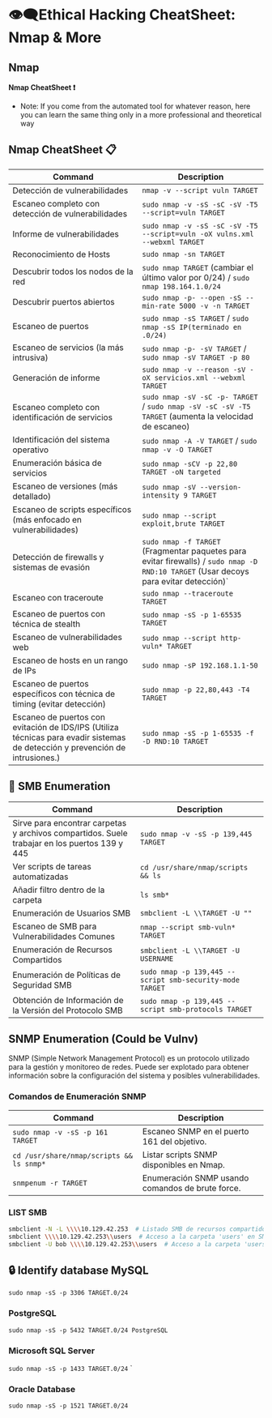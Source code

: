 # 👁️‍🗨️​ Ethical Hacking CheatSheet: Nmap & More

## Nmap
 ​**Nmap CheatSheet ❗**

- Note: If you come from the automated tool for whatever reason, here you can learn the same thing only in a more professional and theoretical way

## Nmap CheatSheet 📋

| Command                                                                   | Description                                                                                                 |
|---------------------------------------------------------------------------|-------------------------------------------------------------------------------------------------------------|
| Detección de vulnerabilidades                                               | `nmap -v --script vuln TARGET`                                                                             |
| Escaneo completo con detección de vulnerabilidades                          | `sudo nmap -v -sS -sC -sV -T5 --script=vuln TARGET`                                                        |
| Informe de vulnerabilidades                                                 | `sudo nmap -v -sS -sC -sV -T5 --script=vuln -oX vulns.xml --webxml TARGET`                                  |
| Reconocimiento de Hosts                                                     | `sudo nmap -sn TARGET`                                                                                     |
| Descubrir todos los nodos de la red                                          | `sudo nmap TARGET` (cambiar el último valor por 0/24) / `sudo nmap 198.164.1.0/24`                         |
| Descubrir puertos abiertos                                                   | `sudo nmap -p- --open -sS --min-rate 5000 -v -n TARGET`                                                    |
| Escaneo de puertos                                                           | `sudo nmap -sS TARGET` / `sudo nmap -sS IP(terminado en .0/24)`                                           |
| Escaneo de servicios (la más intrusiva)                                      | `sudo nmap -p- -sV TARGET` / `sudo nmap -sV TARGET -p 80`                                                  |
| Generación de informe                                                        | `sudo nmap -v --reason -sV -oX servicios.xml --webxml TARGET`                                              |
| Escaneo completo con identificación de servicios                             | `sudo nmap -sV -sC -p- TARGET` / `sudo nmap -sV -sC -sV -T5 TARGET` (aumenta la velocidad de escaneo)       |
| Identificación del sistema operativo                                        | `sudo nmap -A -V TARGET` / `sudo nmap -v -O TARGET`                                                        |
| Enumeración básica de servicios                                             | `sudo nmap -sCV -p 22,80 TARGET -oN targeted`                                                              |
| Escaneo de versiones (más detallado)                                         | `sudo nmap -sV --version-intensity 9 TARGET`                                                               |
| Escaneo de scripts específicos (más enfocado en vulnerabilidades)           | `sudo nmap --script exploit,brute TARGET`                                                                  |
| Detección de firewalls y sistemas de evasión                                 | `sudo nmap -f TARGET` (Fragmentar paquetes para evitar firewalls) / `sudo nmap -D RND:10 TARGET` (Usar decoys para evitar detección)` |
| Escaneo con traceroute                                                       | `sudo nmap --traceroute TARGET`                                                                            |
| Escaneo de puertos con técnica de stealth                                    | `sudo nmap -sS -p 1-65535 TARGET`                                                                          |
| Escaneo de vulnerabilidades web                                             | `sudo nmap --script http-vuln* TARGET`                                                                     |
| Escaneo de hosts en un rango de IPs                                          | `sudo nmap -sP 192.168.1.1-50`                                                                            |
| Escaneo de puertos específicos con técnica de timing (evitar detección)      | `sudo nmap -p 22,80,443 -T4 TARGET`                                                                        |
| Escaneo de puertos con evitación de IDS/IPS (Utiliza técnicas para evadir sistemas de detección y prevención de intrusiones.)                             | `sudo nmap -sS -p 1-65535 -f -D RND:10 TARGET`                                                             |


## 🔢​ SMB Enumeration

| Command | Description |
|---------|-------------|
| Sirve para encontrar carpetas y archivos compartidos. Suele trabajar en los puertos 139 y 445 | `sudo nmap -v -sS -p 139,445 TARGET` |
| Ver scripts de tareas automatizadas | `cd /usr/share/nmap/scripts && ls` |
| Añadir filtro dentro de la carpeta | `ls smb*` |
| Enumeración de Usuarios SMB | `smbclient -L \\TARGET -U ""` |
| Escaneo de SMB para Vulnerabilidades Comunes | `nmap --script smb-vuln* TARGET` |
| Enumeración de Recursos Compartidos | `smbclient -L \\TARGET -U USERNAME` |
| Enumeración de Políticas de Seguridad SMB | `sudo nmap -p 139,445 --script smb-security-mode TARGET` |
| Obtención de Información de la Versión del Protocolo SMB | `sudo nmap -p 139,445 --script smb-protocols TARGET` |


## ​SNMP Enumeration (Could be Vulnv)
SNMP (Simple Network Management Protocol) es un protocolo utilizado para la gestión y monitoreo de redes. Puede ser explotado para obtener información sobre la configuración del sistema y posibles vulnerabilidades.

### Comandos de Enumeración SNMP
| Command                                       | Description                                           |
|-----------------------------------------------|-------------------------------------------------------|
| `sudo nmap -v -sS -p 161 TARGET`              | Escaneo SNMP en el puerto 161 del objetivo.          |
| `cd /usr/share/nmap/scripts && ls snmp*`      | Listar scripts SNMP disponibles en Nmap.             |
| `snmpenum -r TARGET`                         | Enumeración SNMP usando comandos de brute force.     |

### LIST SMB
```bash
smbclient -N -L \\\\10.129.42.253  # Listado SMB de recursos compartidos
smbclient \\\\10.129.42.253\\users  # Acceso a la carpeta 'users' en SMB
smbclient -U bob \\\\10.129.42.253\\users  # Acceso a la carpeta 'users' con el usuario 'bob'
```

## 🔒 Identify database MySQL
`sudo nmap -sS -p 3306 TARGET.0/24`
### PostgreSQL
`sudo nmap -sS -p 5432 TARGET.0/24 PostgreSQL`
### Microsoft SQL Server
`sudo nmap -sS -p 1433 TARGET.0/24`
`
### Oracle Database
`sudo nmap -sS -p 1521 TARGET.0/24`
















